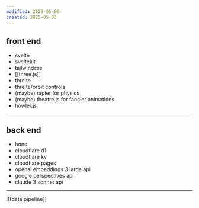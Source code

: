 ```yaml
---
modified: 2025-05-06
created: 2025-05-03
---
```

## front end
- svelte
- sveltekit
- tailwindcss
- [[three.js]]
- threlte
- threlte/orbit controls
- (maybe) rapier for physics
- (maybe) theatre.js for fancier animations
- howler.js

---

## back end
- hono
- cloudflare d1
- cloudflare kv
- cloudflare pages
- openai embeddings 3 large api
- google perspectives api
- claude 3 sonnet api

---

![[data pipeline]]

